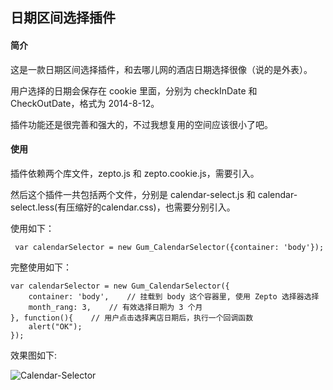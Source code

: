 ## 日期区间选择插件

#### 简介
这是一款日期区间选择插件，和去哪儿网的酒店日期选择很像（说的是外表）。

用户选择的日期会保存在 cookie 里面，分别为 checkInDate 和 CheckOutDate，格式为 2014-8-12。

插件功能还是很完善和强大的，不过我想复用的空间应该很小了吧。

#### 使用

插件依赖两个库文件，zepto.js 和 zepto.cookie.js，需要引入。

然后这个插件一共包括两个文件，分别是 calendar-select.js 和 calendar-select.less(有压缩好的calendar.css)，也需要分别引入。

使用如下：

     var calendarSelector = new Gum_CalendarSelector({container: 'body'});
   
完整使用如下：

    var calendarSelector = new Gum_CalendarSelector({
        container: 'body',    // 挂载到 body 这个容器里, 使用 Zepto 选择器选择
        month_rang: 3,    // 有效选择日期为 3 个月
    }, function(){    // 用户点击选择离店日期后，执行一个回调函数
        alert("OK");   
    });
    
效果图如下:

 ![Calendar-Selector](http://ww3.sinaimg.cn/large/6473e757jw1ejcboou139j20iu0tmad5.jpg)